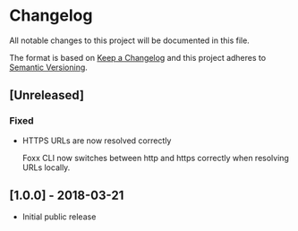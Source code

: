 # Changelog

All notable changes to this project will be documented in this file.

The format is based on [Keep a Changelog](http://keepachangelog.com/en/1.0.0/)
and this project adheres to [Semantic Versioning](http://semver.org/spec/v2.0.0.html).

## [Unreleased]

### Fixed

* HTTPS URLs are now resolved correctly

  Foxx CLI now switches between http and https correctly when resolving URLs locally.

## [1.0.0] - 2018-03-21

* Initial public release
